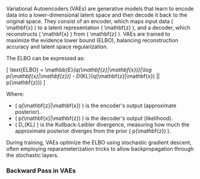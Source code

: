 
Variational Autoencoders (VAEs) are generative models that learn to encode data into a lower-dimensional latent space and then decode it back to the original space. They consist of an encoder, which maps input data \( \mathbf{x} \) to a latent representation \( \mathbf{z} \), and a decoder, which reconstructs \( \mathbf{x} \) from \( \mathbf{z} \). VAEs are trained to maximize the evidence lower bound (ELBO), balancing reconstruction accuracy and latent space regularization.

The ELBO can be expressed as:

\[
\text{ELBO} = \mathbb{E}_{q(\mathbf{z}|\mathbf{x})}[\log p(\mathbf{x}|\mathbf{z})] - D_{KL}(q(\mathbf{z}|\mathbf{x}) || p(\mathbf{z}))
\]

Where:
- \( q(\mathbf{z}|\mathbf{x}) \) is the encoder's output (approximate posterior).
- \( p(\mathbf{x}|\mathbf{z}) \) is the decoder's output (likelihood).
- \( D_{KL} \) is the Kullback-Leibler divergence, measuring how much the approximate posterior diverges from the prior \( p(\mathbf{z}) \).

During training, VAEs optimize the ELBO using stochastic gradient descent, often employing reparameterization tricks to allow backpropagation through the stochastic layers.

### Backward Pass in VAEs